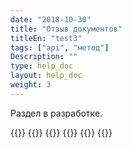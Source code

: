 ```yaml
---
date: "2018-10-30"
title: "Отзыв документов"
titleEn: "test3"
tags: ["api", "метод"]
Description: ""
type: help_doc
layout: help_doc
weight: 3
---
```


Раздел в разработке.

{{<seeAlso>}}
    {{<seeAlsoItem link="/customs-documents/download_and_send/" text="Как загрузить документы">}}
    {{<seeAlsoItem link="/customs-documents/reloading/" text="Как дозагрузить документы">}}
    {{<seeAlsoItem link="/customs-documents/statuses/" text="Статусы документов">}}
    {{<seeAlsoItem link="/customs-documents/history/" text="Как посмотреть историю пакета документов">}}
{{</seeAlso>}}